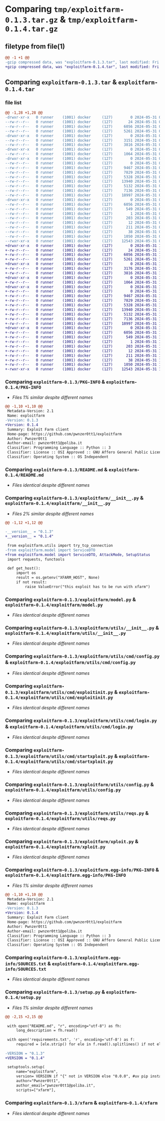 # Comparing `tmp/exploitfarm-0.1.3.tar.gz` & `tmp/exploitfarm-0.1.4.tar.gz`

## filetype from file(1)

```diff
@@ -1 +1 @@
-gzip compressed data, was "exploitfarm-0.1.3.tar", last modified: Fri May 31 09:52:19 2024, max compression
+gzip compressed data, was "exploitfarm-0.1.4.tar", last modified: Fri May 31 11:54:27 2024, max compression
```

## Comparing `exploitfarm-0.1.3.tar` & `exploitfarm-0.1.4.tar`

### file list

```diff
@@ -1,28 +1,28 @@
-drwxr-xr-x   0 runner    (1001) docker     (127)        0 2024-05-31 09:52:19.952860 exploitfarm-0.1.3/
--rw-r--r--   0 runner    (1001) docker     (127)       24 2024-05-31 09:52:13.000000 exploitfarm-0.1.3/MANIFEST.in
--rw-r--r--   0 runner    (1001) docker     (127)     6056 2024-05-31 09:52:19.948860 exploitfarm-0.1.3/PKG-INFO
--rw-r--r--   0 runner    (1001) docker     (127)     5261 2024-05-31 09:52:13.000000 exploitfarm-0.1.3/README.md
-drwxr-xr-x   0 runner    (1001) docker     (127)        0 2024-05-31 09:52:19.948860 exploitfarm-0.1.3/exploitfarm/
--rw-r--r--   0 runner    (1001) docker     (127)     3151 2024-05-31 09:52:17.000000 exploitfarm-0.1.3/exploitfarm/__init__.py
--rw-r--r--   0 runner    (1001) docker     (127)     3816 2024-05-31 09:52:13.000000 exploitfarm-0.1.3/exploitfarm/model.py
-drwxr-xr-x   0 runner    (1001) docker     (127)        0 2024-05-31 09:52:19.948860 exploitfarm-0.1.3/exploitfarm/utils/
--rw-r--r--   0 runner    (1001) docker     (127)     1064 2024-05-31 09:52:13.000000 exploitfarm-0.1.3/exploitfarm/utils/__init__.py
-drwxr-xr-x   0 runner    (1001) docker     (127)        0 2024-05-31 09:52:19.948860 exploitfarm-0.1.3/exploitfarm/utils/cmd/
--rw-r--r--   0 runner    (1001) docker     (127)        0 2024-05-31 09:52:13.000000 exploitfarm-0.1.3/exploitfarm/utils/cmd/__init__.py
--rw-r--r--   0 runner    (1001) docker     (127)     9467 2024-05-31 09:52:13.000000 exploitfarm-0.1.3/exploitfarm/utils/cmd/config.py
--rw-r--r--   0 runner    (1001) docker     (127)     7829 2024-05-31 09:52:13.000000 exploitfarm-0.1.3/exploitfarm/utils/cmd/exploitinit.py
--rw-r--r--   0 runner    (1001) docker     (127)     5328 2024-05-31 09:52:13.000000 exploitfarm-0.1.3/exploitfarm/utils/cmd/login.py
--rw-r--r--   0 runner    (1001) docker     (127)    13940 2024-05-31 09:52:13.000000 exploitfarm-0.1.3/exploitfarm/utils/cmd/startxploit.py
--rw-r--r--   0 runner    (1001) docker     (127)     5132 2024-05-31 09:52:13.000000 exploitfarm-0.1.3/exploitfarm/utils/config.py
--rw-r--r--   0 runner    (1001) docker     (127)     7136 2024-05-31 09:52:13.000000 exploitfarm-0.1.3/exploitfarm/utils/reqs.py
--rw-r--r--   0 runner    (1001) docker     (127)    18997 2024-05-31 09:52:13.000000 exploitfarm-0.1.3/exploitfarm/xploit.py
-drwxr-xr-x   0 runner    (1001) docker     (127)        0 2024-05-31 09:52:19.948860 exploitfarm-0.1.3/exploitfarm.egg-info/
--rw-r--r--   0 runner    (1001) docker     (127)     6056 2024-05-31 09:52:19.000000 exploitfarm-0.1.3/exploitfarm.egg-info/PKG-INFO
--rw-r--r--   0 runner    (1001) docker     (127)      549 2024-05-31 09:52:19.000000 exploitfarm-0.1.3/exploitfarm.egg-info/SOURCES.txt
--rw-r--r--   0 runner    (1001) docker     (127)        1 2024-05-31 09:52:19.000000 exploitfarm-0.1.3/exploitfarm.egg-info/dependency_links.txt
--rw-r--r--   0 runner    (1001) docker     (127)      203 2024-05-31 09:52:19.000000 exploitfarm-0.1.3/exploitfarm.egg-info/requires.txt
--rw-r--r--   0 runner    (1001) docker     (127)       12 2024-05-31 09:52:19.000000 exploitfarm-0.1.3/exploitfarm.egg-info/top_level.txt
--rw-r--r--   0 runner    (1001) docker     (127)      211 2024-05-31 09:52:13.000000 exploitfarm-0.1.3/requirements.txt
--rw-r--r--   0 runner    (1001) docker     (127)       38 2024-05-31 09:52:19.952860 exploitfarm-0.1.3/setup.cfg
--rw-r--r--   0 runner    (1001) docker     (127)     1050 2024-05-31 09:52:17.000000 exploitfarm-0.1.3/setup.py
--rwxr-xr-x   0 runner    (1001) docker     (127)    12543 2024-05-31 09:52:13.000000 exploitfarm-0.1.3/xfarm
+drwxr-xr-x   0 runner    (1001) docker     (127)        0 2024-05-31 11:54:27.967994 exploitfarm-0.1.4/
+-rw-r--r--   0 runner    (1001) docker     (127)       24 2024-05-31 11:54:23.000000 exploitfarm-0.1.4/MANIFEST.in
+-rw-r--r--   0 runner    (1001) docker     (127)     6056 2024-05-31 11:54:27.967994 exploitfarm-0.1.4/PKG-INFO
+-rw-r--r--   0 runner    (1001) docker     (127)     5261 2024-05-31 11:54:23.000000 exploitfarm-0.1.4/README.md
+drwxr-xr-x   0 runner    (1001) docker     (127)        0 2024-05-31 11:54:27.963994 exploitfarm-0.1.4/exploitfarm/
+-rw-r--r--   0 runner    (1001) docker     (127)     3176 2024-05-31 11:54:25.000000 exploitfarm-0.1.4/exploitfarm/__init__.py
+-rw-r--r--   0 runner    (1001) docker     (127)     3816 2024-05-31 11:54:23.000000 exploitfarm-0.1.4/exploitfarm/model.py
+drwxr-xr-x   0 runner    (1001) docker     (127)        0 2024-05-31 11:54:27.963994 exploitfarm-0.1.4/exploitfarm/utils/
+-rw-r--r--   0 runner    (1001) docker     (127)     1064 2024-05-31 11:54:23.000000 exploitfarm-0.1.4/exploitfarm/utils/__init__.py
+drwxr-xr-x   0 runner    (1001) docker     (127)        0 2024-05-31 11:54:27.963994 exploitfarm-0.1.4/exploitfarm/utils/cmd/
+-rw-r--r--   0 runner    (1001) docker     (127)        0 2024-05-31 11:54:23.000000 exploitfarm-0.1.4/exploitfarm/utils/cmd/__init__.py
+-rw-r--r--   0 runner    (1001) docker     (127)     9467 2024-05-31 11:54:23.000000 exploitfarm-0.1.4/exploitfarm/utils/cmd/config.py
+-rw-r--r--   0 runner    (1001) docker     (127)     7829 2024-05-31 11:54:23.000000 exploitfarm-0.1.4/exploitfarm/utils/cmd/exploitinit.py
+-rw-r--r--   0 runner    (1001) docker     (127)     5328 2024-05-31 11:54:23.000000 exploitfarm-0.1.4/exploitfarm/utils/cmd/login.py
+-rw-r--r--   0 runner    (1001) docker     (127)    13940 2024-05-31 11:54:23.000000 exploitfarm-0.1.4/exploitfarm/utils/cmd/startxploit.py
+-rw-r--r--   0 runner    (1001) docker     (127)     5132 2024-05-31 11:54:23.000000 exploitfarm-0.1.4/exploitfarm/utils/config.py
+-rw-r--r--   0 runner    (1001) docker     (127)     7136 2024-05-31 11:54:23.000000 exploitfarm-0.1.4/exploitfarm/utils/reqs.py
+-rw-r--r--   0 runner    (1001) docker     (127)    18997 2024-05-31 11:54:23.000000 exploitfarm-0.1.4/exploitfarm/xploit.py
+drwxr-xr-x   0 runner    (1001) docker     (127)        0 2024-05-31 11:54:27.967994 exploitfarm-0.1.4/exploitfarm.egg-info/
+-rw-r--r--   0 runner    (1001) docker     (127)     6056 2024-05-31 11:54:27.000000 exploitfarm-0.1.4/exploitfarm.egg-info/PKG-INFO
+-rw-r--r--   0 runner    (1001) docker     (127)      549 2024-05-31 11:54:27.000000 exploitfarm-0.1.4/exploitfarm.egg-info/SOURCES.txt
+-rw-r--r--   0 runner    (1001) docker     (127)        1 2024-05-31 11:54:27.000000 exploitfarm-0.1.4/exploitfarm.egg-info/dependency_links.txt
+-rw-r--r--   0 runner    (1001) docker     (127)      203 2024-05-31 11:54:27.000000 exploitfarm-0.1.4/exploitfarm.egg-info/requires.txt
+-rw-r--r--   0 runner    (1001) docker     (127)       12 2024-05-31 11:54:27.000000 exploitfarm-0.1.4/exploitfarm.egg-info/top_level.txt
+-rw-r--r--   0 runner    (1001) docker     (127)      211 2024-05-31 11:54:23.000000 exploitfarm-0.1.4/requirements.txt
+-rw-r--r--   0 runner    (1001) docker     (127)       38 2024-05-31 11:54:27.967994 exploitfarm-0.1.4/setup.cfg
+-rw-r--r--   0 runner    (1001) docker     (127)     1050 2024-05-31 11:54:25.000000 exploitfarm-0.1.4/setup.py
+-rwxr-xr-x   0 runner    (1001) docker     (127)    12543 2024-05-31 11:54:23.000000 exploitfarm-0.1.4/xfarm
```

### Comparing `exploitfarm-0.1.3/PKG-INFO` & `exploitfarm-0.1.4/PKG-INFO`

 * *Files 1% similar despite different names*

```diff
@@ -1,10 +1,10 @@
 Metadata-Version: 2.1
 Name: exploitfarm
-Version: 0.1.3
+Version: 0.1.4
 Summary: Exploit Farm client
 Home-page: https://github.com/pwnzer0tt1/exploitfarm
 Author: Pwnzer0tt1
 Author-email: pwnzer0tt1@poliba.it
 Classifier: Programming Language :: Python :: 3
 Classifier: License :: OSI Approved :: GNU Affero General Public License v3
 Classifier: Operating System :: OS Independent
```

### Comparing `exploitfarm-0.1.3/README.md` & `exploitfarm-0.1.4/README.md`

 * *Files identical despite different names*

### Comparing `exploitfarm-0.1.3/exploitfarm/__init__.py` & `exploitfarm-0.1.4/exploitfarm/__init__.py`

 * *Files 2% similar despite different names*

```diff
@@ -1,12 +1,12 @@
 
-__version__ = "0.1.3"
+__version__ = "0.1.4"
 
 from exploitfarm.utils import try_tcp_connection
-from exploitfarm.model import ServiceDTO
+from exploitfarm.model import ServiceDTO, AttackMode, SetupStatus
 import requests, functools
 
 def get_host():
     import os
     result = os.getenv("XFARM_HOST", None)
     if not result:
         raise ValueError("this exploit has to be run with xfarm")
```

### Comparing `exploitfarm-0.1.3/exploitfarm/model.py` & `exploitfarm-0.1.4/exploitfarm/model.py`

 * *Files identical despite different names*

### Comparing `exploitfarm-0.1.3/exploitfarm/utils/__init__.py` & `exploitfarm-0.1.4/exploitfarm/utils/__init__.py`

 * *Files identical despite different names*

### Comparing `exploitfarm-0.1.3/exploitfarm/utils/cmd/config.py` & `exploitfarm-0.1.4/exploitfarm/utils/cmd/config.py`

 * *Files identical despite different names*

### Comparing `exploitfarm-0.1.3/exploitfarm/utils/cmd/exploitinit.py` & `exploitfarm-0.1.4/exploitfarm/utils/cmd/exploitinit.py`

 * *Files identical despite different names*

### Comparing `exploitfarm-0.1.3/exploitfarm/utils/cmd/login.py` & `exploitfarm-0.1.4/exploitfarm/utils/cmd/login.py`

 * *Files identical despite different names*

### Comparing `exploitfarm-0.1.3/exploitfarm/utils/cmd/startxploit.py` & `exploitfarm-0.1.4/exploitfarm/utils/cmd/startxploit.py`

 * *Files identical despite different names*

### Comparing `exploitfarm-0.1.3/exploitfarm/utils/config.py` & `exploitfarm-0.1.4/exploitfarm/utils/config.py`

 * *Files identical despite different names*

### Comparing `exploitfarm-0.1.3/exploitfarm/utils/reqs.py` & `exploitfarm-0.1.4/exploitfarm/utils/reqs.py`

 * *Files identical despite different names*

### Comparing `exploitfarm-0.1.3/exploitfarm/xploit.py` & `exploitfarm-0.1.4/exploitfarm/xploit.py`

 * *Files identical despite different names*

### Comparing `exploitfarm-0.1.3/exploitfarm.egg-info/PKG-INFO` & `exploitfarm-0.1.4/exploitfarm.egg-info/PKG-INFO`

 * *Files 1% similar despite different names*

```diff
@@ -1,10 +1,10 @@
 Metadata-Version: 2.1
 Name: exploitfarm
-Version: 0.1.3
+Version: 0.1.4
 Summary: Exploit Farm client
 Home-page: https://github.com/pwnzer0tt1/exploitfarm
 Author: Pwnzer0tt1
 Author-email: pwnzer0tt1@poliba.it
 Classifier: Programming Language :: Python :: 3
 Classifier: License :: OSI Approved :: GNU Affero General Public License v3
 Classifier: Operating System :: OS Independent
```

### Comparing `exploitfarm-0.1.3/exploitfarm.egg-info/SOURCES.txt` & `exploitfarm-0.1.4/exploitfarm.egg-info/SOURCES.txt`

 * *Files identical despite different names*

### Comparing `exploitfarm-0.1.3/setup.py` & `exploitfarm-0.1.4/setup.py`

 * *Files 1% similar despite different names*

```diff
@@ -2,15 +2,15 @@
 
 with open("README.md", "r", encoding="utf-8") as fh:
     long_description = fh.read()
 
 with open('requirements.txt', 'r', encoding='utf-8') as f:
     required = [ele.strip() for ele in f.read().splitlines() if not ele.strip().startswith("#") and ele.strip() != ""]
 
-VERSION = "0.1.3"
+VERSION = "0.1.4"
 
 setuptools.setup(
     name="exploitfarm",
     version= VERSION if "{" not in VERSION else "0.0.0", #uv pip install -U . --no-cache-dir for testing
     author="Pwnzer0tt1",
     author_email="pwnzer0tt1@poliba.it",
     scripts=["xfarm"],
```

### Comparing `exploitfarm-0.1.3/xfarm` & `exploitfarm-0.1.4/xfarm`

 * *Files identical despite different names*

